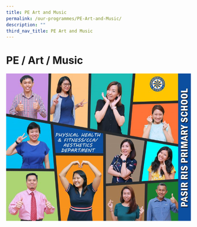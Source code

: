 ```yaml
---
title: PE Art and Music
permalink: /our-programmes/PE-Art-and-Music/
description: ""
third_nav_title: PE Art and Music
---
```

# **PE / Art / Music**

![](/images/PHYSICAL-HEALTH-768x614.jpg)